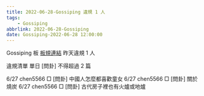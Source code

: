 ```yaml
---
title: 2022-06-28-Gossiping 違規 1 人
tags:
    - Gossiping
abbrlink: 2022-06-28-Gossiping
date: Gossiping-2022-06-28 12:00:00
---
```

Gossiping 板 [板規連結](https://www.ptt.cc/bbs/Gossiping/M.1637425085.A.07D.html)
昨天違規 1 人
<!-- more -->

違規清單
單日 [問卦] 不得超過 2 篇

6/27 chen5566 □ [問卦] 中國人怎麼都喜歡童女
6/27 chen5566 □ [問卦] 關於燒炭
6/27 chen5566 □ [問卦] 古代房子裡也有火爐或地爐
